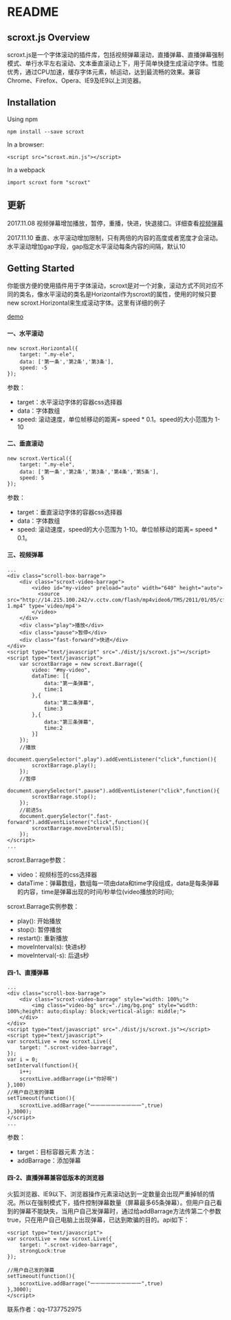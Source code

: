 README
=======================================
## scroxt.js   Overview
scroxt.js是一个字体滚动的插件库，包括视频弹幕滚动，直播弹幕、直播弹幕强制模式、单行水平左右滚动、文本垂直滚动上下，用于简单快捷生成滚动字体。性能优秀，通过CPU加速，缓存字体元素，帧运动，达到最流畅的效果。兼容Chrome、Firefox、Opera、IE9及IE9以上浏览器。

<!-- [scroxt.js官网](http:sztinghao.top)  -->

## Installation

Using npm

```
npm install --save scroxt

```

In a browser:

```
<script src="scroxt.min.js"></script>
```

In a webpack

```
import scroxt form "scroxt"
```


## 更新
2017.11.08 视频弹幕增加播放，暂停，重播，快进，快退接口。详细查看[视频弹幕](https://github.com/chenjianfang/scroxt#三视频弹幕)

2017.11.10 垂直、水平滚动增加限制，只有两倍的内容的高度或者宽度才会滚动。水平滚动增加gap字段，gap指定水平滚动每条内容的间隔，默认10


## Getting Started

你能很方便的使用插件用于字体滚动，scroxt是对一个对象，滚动方式不同对应不同的类名，像水平滚动的类名是Horizontal作为scroxt的属性，使用的时候只要new scroxt.Horizontal来生成滚动字体。这里有详细的例子 

[demo](https://github.com/chenjianfang/scroxt/tree/master/demo)

#### 一、水平滚动

```
new scroxt.Horizontal({
    target: ".my-ele",
    data: ['第一条','第2条','第3条'],
    speed: -5
});

```
参数：
- target：水平滚动字体的容器css选择器
- data：字体数组
- speed: 滚动速度，单位帧移动的距离= speed * 0.1。speed的大小范围为 1-10

#### 二、垂直滚动

```
new scroxt.Vertical({
    target: ".my-ele",
    data: ['第一条','第2条','第3条','第4条','第5条'],
    speed: 5
});

```

参数：
- target：垂直滚动字体的容器css选择器
- data：字体数组
- speed: 滚动速度，speed的大小范围为 1-10。单位帧移动的距离= speed * 0.1。


#### 三、视频弹幕

```
...
<div class="scroll-box-barrage">
    <div class="scroxt-video-barrage">
        <video id="my-video" preload="auto" width="640" height="auto">
          <source src="http://14.215.100.242/v.cctv.com/flash/mp4video6/TMS/2011/01/05/cf752b1c12ce452b3040cab2f90bc265_h264818000nero_aac32-1.mp4" type='video/mp4'>
        </video>
    </div>
    <div class="play">播放</div>
    <div class="pause">暂停</div>
    <div class="fast-forward">快进</div>
</div>
<script type="text/javascript" src="./dist/js/scroxt.js"></script>
<script type="text/javascript">
	var scroxtBarrage = new scroxt.Barrage({
	    video: "#my-video",
	    dataTime: [{
	    	data:"第一条弹幕",
	    	time:1
	    },{
	    	data:"第二条弹幕",
	    	time:3
	    },{
	    	data:"第三条弹幕",
	    	time:2
	    }]
	});
	//播放
	document.querySelector(".play").addEventListener("click",function(){
	    scroxtBarrage.play();
	});
	//暂停
	document.querySelector(".pause").addEventListener("click",function(){
	    scroxtBarrage.stop();
	});
	//前进5s
	document.querySelector(".fast-forward").addEventListener("click",function(){
	    scroxtBarrage.moveInterval(5);
	});
</script>
...

```

scroxt.Barrage参数：
- video：视频标签的css选择器
- dataTime：弹幕数组，数组每一项由data和time字段组成，data是每条弹幕的内容，time是弹幕出现的时间/秒单位(video播放的时间);

scroxt.Barrage实例参数：
- play(): 开始播放
- stop(): 暂停播放
- restart(): 重新播放
- moveInterval(s): 快进s秒
- moveInterval(-s): 后退s秒

#### 四-1、直播弹幕

```
...
<div class="scroll-box-barrage">
    <div class="scroxt-video-barrage" style="width: 100%;">
        <img class="video-bg" src="./img/bg.png" style="width: 100%;height: auto;display: block;vertical-align: middle;">
    </div>
</div>
<script type="text/javascript" src="./dist/js/scroxt.js"></script>
<script type="text/javascript">
var scroxtLive = new scroxt.Live({
    target: ".scroxt-video-barrage",
});
var i = 0;
setInterval(function(){
    i++;
    scroxtLive.addBarrage(i+"你好啊")
},100)
//用户自己发的弹幕
setTimeout(function(){
    scroxtLive.addBarrage("一一一一一一一一一一",true)
},3000);
</script>
...

```

参数：
- target：目标容器元素
方法：
- addBarrage：添加弹幕

#### 四-2、直播弹幕兼容低版本的浏览器
火狐浏览器、IE9以下、浏览器操作元素滚动达到一定数量会出现严重掉帧的情况。所以在强制模式下，插件控制弹幕数量（屏幕最多65条弹幕）。但用户自己看到的弹幕不能缺失，当用户自己发弹幕时，通过给addBarrage方法传第二个参数true，只在用户自己电脑上出现弹幕，已达到欺骗的目的。api如下：
```
<script type="text/javascript">
var scroxtLive = new scroxt.Live({
    target: ".scroxt-video-barrage",
    strongLock:true
});

//用户自己发的弹幕
setTimeout(function(){
    scroxtLive.addBarrage("一一一一一一一一一一",true)
},3000);
</script>

```

联系作者：qq-1737752975